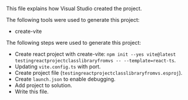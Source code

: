 This file explains how Visual Studio created the project.

The following tools were used to generate this project:
- create-vite

The following steps were used to generate this project:
- Create react project with create-vite: `npm init --yes vite@latest testingreactprojectclasslibraryfromvs -- --template=react-ts`.
- Updating `vite.config.ts` with port.
- Create project file (`testingreactprojectclasslibraryfromvs.esproj`).
- Create `launch.json` to enable debugging.
- Add project to solution.
- Write this file.
